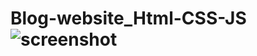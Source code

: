 # Blog-website_Html-CSS-JS![screenshot](https://user-images.githubusercontent.com/111965224/210341108-9722d7aa-e276-43ec-abf4-e7b0fa37a37b.png)
